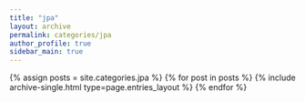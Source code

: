 ```yaml
---
title: "jpa"
layout: archive
permalink: categories/jpa
author_profile: true
sidebar_main: true
---
```



{% assign posts = site.categories.jpa %}
{% for post in posts %} {% include archive-single.html type=page.entries_layout %} {% endfor %}